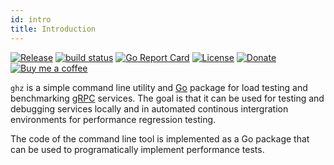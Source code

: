 ```yaml
---
id: intro
title: Introduction
---
```


[![Release](https://img.shields.io/github/release/bojand/ghz.svg?style=flat-square)](https://github.com/bojand/ghz/releases/latest) 
[![build status](https://img.shields.io/travis/bojand/ghz/master.svg?style=flat-square)](https://travis-ci.org/bojand/ghz)
[![Go Report Card](https://goreportcard.com/badge/github.com/bojand/ghz?style=flat-square)](https://goreportcard.com/report/github.com/bojand/ghz)
[![License](https://img.shields.io/github/license/bojand/ghz.svg?style=flat-square)](https://raw.githubusercontent.com/bojand/ghz/master/LICENSE)
[![Donate](https://img.shields.io/badge/Donate-PayPal-green.svg?style=flat-square)](https://www.paypal.me/bojandj)
[![Buy me a coffee](https://img.shields.io/badge/buy%20me-a%20coffee-orange.svg?style=flat-square)](https://www.buymeacoffee.com/bojand)
<!-- 
Simple [gRPC](http://grpc.io/) benchmarking and load testing tool inspired by [hey](https://github.com/rakyll/hey/) and [grpcurl](https://github.com/fullstorydev/grpcurl). -->

`ghz` is a simple command line utility and [Go](http://golang.org/) package for load testing and benchmarking [gRPC](http://grpc.io) services. The goal is that it can be used for testing and debugging services locally and in automated continous intergration environments for performance regression testing.

The code of the command line tool is implemented as a Go package that can be used to programatically implement performance tests.
